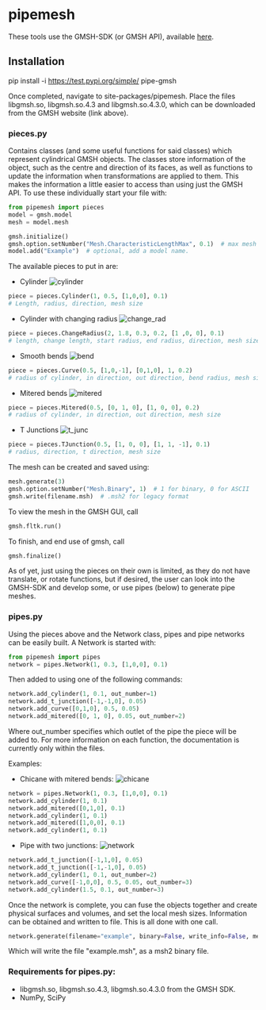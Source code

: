 # pipemesh
These tools use the GMSH-SDK (or GMSH API), available [here](http://gmsh.info/).

## Installation
pip install -i https://test.pypi.org/simple/ pipe-gmsh

Once completed, navigate to site-packages/pipemesh. Place the files libgmsh.so, libgmsh.so.4.3 and libgmsh.so.4.3.0, which can be downloaded from the GMSH website (link above).


### pieces.py
Contains classes (and some useful functions for said classes) which represent cylindrical GMSH objects. The classes store information of the object, such as the centre and direction of its faces, as well as functions to update the information when transformations are applied to them. This makes the information a little easier to access than using just the GMSH API. To use these individually start your file with:

```python
from pipemesh import pieces
model = gmsh.model
mesh = model.mesh

gmsh.initialize()
gmsh.option.setNumber("Mesh.CharacteristicLengthMax", 0.1)  # max mesh length
model.add("Example")  # optional, add a model name.
```
The available pieces to put in are:
* Cylinder
![cylinder](pipemesh/images/cylinder.png)
```python
piece = pieces.Cylinder(1, 0.5, [1,0,0], 0.1)
# Length, radius, direction, mesh size
```
* Cylinder with changing radius
![change_rad](pipemesh/images/change_radius.png)
```python
piece = pieces.ChangeRadius(2, 1.8, 0.3, 0.2, [1 ,0, 0], 0.1)
# length, change length, start radius, end radius, direction, mesh size
```
* Smooth bends
![bend](pipemesh/images/bend.png)
```python
piece = pieces.Curve(0.5, [1,0,-1], [0,1,0], 1, 0.2)
# radius of cylinder, in direction, out direction, bend radius, mesh size
```
* Mitered bends
![mitered](pipemesh/images/mitered.png)
```python
piece = pieces.Mitered(0.5, [0, 1, 0], [1, 0, 0], 0.2)
# radius of cylinder, in direction, out direction, mesh size
```
* T Junctions
![t_junc](pipemesh/images/t_junc.png)
```python
piece = pieces.TJunction(0.5, [1, 0, 0], [1, 1, -1], 0.1)
# radius, direction, t direction, mesh size
```

The mesh can be created and saved using:
```python
mesh.generate(3)
gmsh.option.setNumber("Mesh.Binary", 1)  # 1 for binary, 0 for ASCII
gmsh.write(filename.msh)  # .msh2 for legacy format
```

To view the mesh in the GMSH GUI, call
```python
gmsh.fltk.run()
```

To finish, and end use of gmsh, call
```python
gmsh.finalize()
```

As of yet, just using the pieces on their own is limited, as they do not have translate, or rotate functions, but if desired, the user can look into the GMSH-SDK and develop some, or use pipes (below) to generate pipe meshes.

### pipes.py
Using the pieces above and the Network class, pipes and pipe networks can be easily built. A Network is started with:
```python
from pipemesh import pipes
network = pipes.Network(1, 0.3, [1,0,0], 0.1)
```
Then added to using one of the following commands:
```python
network.add_cylinder(1, 0.1, out_number=1)
network.add_t_junction([-1,-1,0], 0.05)
network.add_curve([0,1,0], 0.5, 0.05)
network.add_mitered([0, 1, 0], 0.05, out_number=2)
```
Where out_number specifies which outlet of the pipe the piece will be added to. For more information on each function, the documentation is currently only within the files.

Examples:
* Chicane with mitered bends:
![chicane](pipemesh/images/network2.png)
```python
network = pipes.Network(1, 0.3, [1,0,0], 0.1)
network.add_cylinder(1, 0.1)
network.add_mitered([0,1,0], 0.1)
network.add_cylinder(1, 0.1)
network.add_mitered([1,0,0], 0.1)
network.add_cylinder(1, 0.1)
```
* Pipe with two junctions:
![network](pipemesh/images/network.png)
```python
network.add_t_junction([-1,1,0], 0.05)
network.add_t_junction([-1,-1,0], 0.05)
network.add_cylinder(1, 0.1, out_number=2)
network.add_curve([-1,0,0], 0.5, 0.05, out_number=3)
network.add_cylinder(1.5, 0.1, out_number=3)
```

Once the network is complete, you can fuse the objects together and create physical surfaces and volumes, and set the local mesh sizes. Information can be obtained and written to file. This is all done with one call.
```python
network.generate(filename="example", binary=False, write_info=False, mesh_format="msh2", write_xml=False run_gui=False)
```
Which will write the file "example.msh", as a msh2 binary file.


### Requirements for pipes.py:
- libgmsh.so, libgmsh.so.4.3, libgmsh.so.4.3.0 from the GMSH SDK.
- NumPy, SciPy
